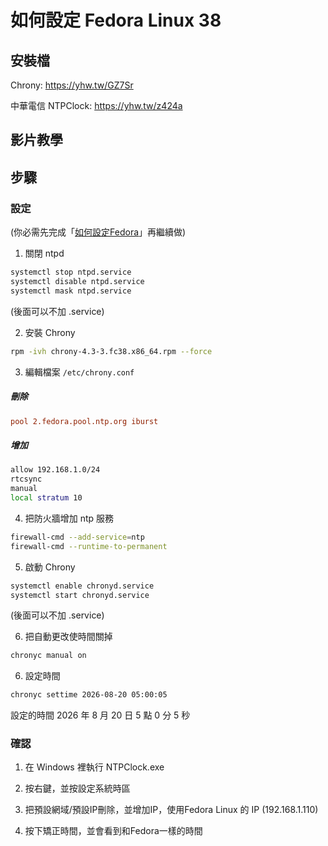 # 如何設定 Fedora Linux 38

## 安裝檔

Chrony: https://yhw.tw/GZ7Sr

中華電信 NTPClock: https://yhw.tw/z424a

## 影片教學
<!--
<video width="560" height="315" controls>
  <source src="/videos/ap-11.srv-content.mp4" type="video/mp4">
  Your browser does not support the video tag.
</video>-->

## 步驟

### 設定

(你必需先完成「[如何設定Fedora](/fedora/how-to-setup-fedora-linux-2.md)」再繼續做)

1. 關閉 ntpd

```bash
systemctl stop ntpd.service
systemctl disable ntpd.service
systemctl mask ntpd.service
```

(後面可以不加 .service)

2. 安裝 Chrony

```bash
rpm -ivh chrony-4.3-3.fc38.x86_64.rpm --force
```

3. 編輯檔案 ```/etc/chrony.conf```

##### 刪除
```conf
pool 2.fedora.pool.ntp.org iburst
```

##### 增加
```bash
allow 192.168.1.0/24
rtcsync
manual
local stratum 10
```

4. 把防火牆增加 ntp 服務
```bash
firewall-cmd --add-service=ntp
firewall-cmd --runtime-to-permanent
```

5. 啟動 Chrony

```bash
systemctl enable chronyd.service
systemctl start chronyd.service
```
(後面可以不加 .service)

6. 把自動更改使時間關掉   

```bash
chronyc manual on
```


6. 設定時間
```bash
chronyc settime 2026-08-20 05:00:05
```
設定的時間 2026 年 8 月 20 日 5 點 0 分 5 秒

### 確認

1. 在 Windows 裡執行 NTPClock.exe

2. 按右鍵，並按設定系統時區

3. 把預設網域/預設IP刪除，並增加IP，使用Fedora Linux 的 IP (192.168.1.110)

4. 按下矯正時間，並會看到和Fedora一樣的時間